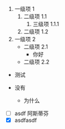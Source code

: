 1. 一级项 1
   1. 二级项 1.1
      1. 三级项 1.1.1
   2. 二级项 1.2
2. 一级项 2
   - 二级项 2.1
     - 你好
   - 二级项 2.2

- 测试
- 没有

  - 为什么

- [ ] asdf 阿斯蒂芬
- [x] asdfasdf

